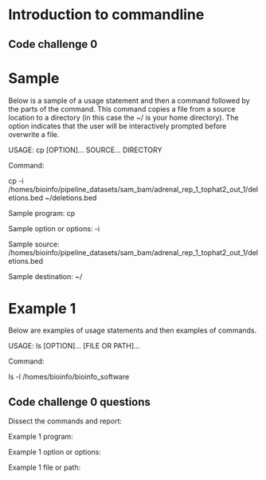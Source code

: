 Introduction to commandline
===========================

## Code challenge 0

# Sample

Below is a sample of a usage statement and then a command followed by the parts of the command. This command copies a file from a source location to a directory (in this case the ~/ is your home directory). The option indicates that the user will be interactively prompted before overwrite a file.

  USAGE: cp [OPTION]... SOURCE... DIRECTORY
  
Command:
  
  cp -i /homes/bioinfo/pipeline_datasets/sam_bam/adrenal_rep_1_tophat2_out_1/deletions.bed ~/deletions.bed
  
Sample program: cp

Sample option or options: -i

Sample source: /homes/bioinfo/pipeline_datasets/sam_bam/adrenal_rep_1_tophat2_out_1/deletions.bed

Sample destination: ~/

# Example 1

Below are examples of usage statements and then examples of commands. 

  USAGE: ls [OPTION]... [FILE OR PATH]...

Command:

  ls -l /homes/bioinfo/bioinfo_software
  
  
## Code challenge 0 questions

Dissect the commands and report:

Example 1 program: 

Example 1 option or options:

Example 1 file or path:



